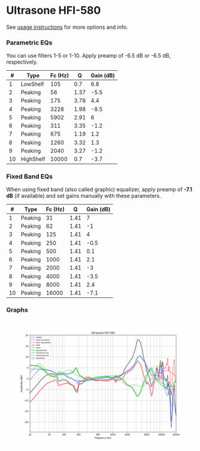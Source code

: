 # Ultrasone HFI-580
See [usage instructions](https://github.com/jaakkopasanen/AutoEq#usage) for more options and info.

### Parametric EQs
You can use filters 1-5 or 1-10. Apply preamp of -6.5 dB or -6.5 dB, respectively.

|   # | Type      |   Fc (Hz) |    Q |   Gain (dB) |
|-----|-----------|-----------|------|-------------|
|   1 | LowShelf  |       105 | 0.7  |         6.8 |
|   2 | Peaking   |        56 | 1.37 |        -5.5 |
|   3 | Peaking   |       175 | 3.78 |         4.4 |
|   4 | Peaking   |      3228 | 1.98 |        -8.5 |
|   5 | Peaking   |      5902 | 2.91 |         6   |
|   6 | Peaking   |       311 | 3.35 |        -1.2 |
|   7 | Peaking   |       675 | 1.19 |         1.2 |
|   8 | Peaking   |      1260 | 3.32 |         1.3 |
|   9 | Peaking   |      2040 | 3.27 |        -1.2 |
|  10 | HighShelf |     10000 | 0.7  |        -3.7 |

### Fixed Band EQs
When using fixed band (also called graphic) equalizer, apply preamp of **-7.1 dB** (if available) and set gains manually with these parameters.

|   # | Type    |   Fc (Hz) |    Q |   Gain (dB) |
|-----|---------|-----------|------|-------------|
|   1 | Peaking |        31 | 1.41 |         7   |
|   2 | Peaking |        62 | 1.41 |        -1   |
|   3 | Peaking |       125 | 1.41 |         4   |
|   4 | Peaking |       250 | 1.41 |        -0.5 |
|   5 | Peaking |       500 | 1.41 |         0.1 |
|   6 | Peaking |      1000 | 1.41 |         2.1 |
|   7 | Peaking |      2000 | 1.41 |        -3   |
|   8 | Peaking |      4000 | 1.41 |        -3.5 |
|   9 | Peaking |      8000 | 1.41 |         2.4 |
|  10 | Peaking |     16000 | 1.41 |        -7.1 |

### Graphs
![](./Ultrasone%20HFI-580.png)
